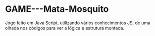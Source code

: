 # GAME---Mata-Mosquito
Jogo feito em Java Script, utilizando vários conhecimentos JS, de uma olhada nos códigos para ver a lógica e estrutura montada.
